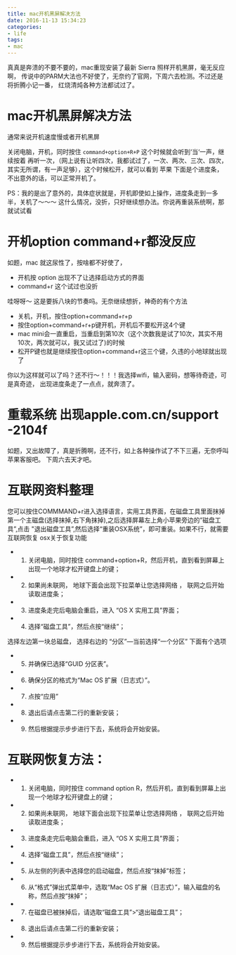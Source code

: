 ```yaml
---
title: mac开机黑屏解决方法
date: 2016-11-13 15:34:23
categories:
- life
tags:
- mac
---
```


真真是奔溃的不要不要的，mac重现安装了最新 Sierra 照样开机黑屏，毫无反应啊，
传说中的PARM大法也不好使了，无奈约了官网，下周六去检测。不过还是将折腾小记一番，
红烧清炖各种方法都试过了。

# mac开机黑屏解决方法

通常来说开机速度慢或者开机黑屏

关闭电脑，开机，同时按住 `command+option+R+P` 这个时候就会听到‘当‘一声，继续按着
再听一次，（网上说有让听四次，我都试过了，一次、两次、三次、四次，其实无所谓，有一声足够），这个时候松开，就可以看到 苹果 下面是个进度条，不出意外的话，可以正常开机了。

PS：我的是出了意外的，具体症状就是，开机即使如上操作，进度条走到一多半，关机了～～～
这什么情况，没折，只好继续想办法。你说再重装系统啊，那就试试看

<!-- more -->


# 开机option command+r都没反应

如题，mac 就这尿性了，按啥都不好使了，

- 开机按 option 出现不了让选择启动方式的界面
- command+r 这个试过也没折


哇呀呀～ 这是要拆八块的节奏吗。无奈继续想折，神奇的有个方法

- 关机，开机，按住option+command+r+p
- 按住option+command+r+p键开机，开机后不要松开这4个键
- mac mini会一直重启，当重启到第10次（这个次数我是试了10次，其实不用10次，两次就可以，我又试过了)的时候
- 松开P键也就是继续按住option+command+r这三个键，久违的小地球就出现了

你以为这样就可以了吗？还不行～！！！我选择wifi，输入密码，想等待奇迹，可是真奇迹，
出现进度条走了一点点，就奔溃了。


# 重载系统  出现apple.com.cn/support -2104f

如题，又出故障了，真是折腾啊，还不行，如上各种操作试了不下三遍，无奈呼叫苹果客服吧。
下周六去天才吧。



# 互联网资料整理

您可以按住COMMMAND+r进入选择语言，实用工具界面，在磁盘工具里面抹掉第一个主磁盘(选择抹掉,右下角抹掉),之后选择屏幕左上角小苹果旁边的”磁盘工具”,点击
"退出磁盘工具”,然后﻿选择“重装OSX系统”，即可重装。如果不行，就需要互联网恢复
osx关于恢复功能

- 1. 关闭电脑，同时按住 command+option+R，然后开机，直到看到屏幕上出现一个地球才松开键盘上的键；
- 2. 如果尚未联网，  地球下面会出现下拉菜单让您选择网络 ，   联网之后开始读取进度条；
- 3. 进度条走完后电脑会重启，进入 “OS X 实用工具”界面； 
- 4. 选择“磁盘工具”，然后点按“继续”；

选择左边第一块总磁盘，  选择右边的 “分区”—当前选择“一个分区”    下面有个选项
 
- 5. 并确保已选择“GUID 分区表”。
- 6. 确保分区的格式为“Mac OS 扩展（日志式）”。
- 7. 点按“应用”
- 8. 退出后请点击第二行的重新安装；
- 9. 然后根据提示步步进行下去，系统将会开始安装。



# 互联网恢复方法：

- 1. 关闭电脑，同时按住 command option R，然后开机，直到看到屏幕上出现一个地球才松开键盘上的键；
- 2. 如果尚未联网，  地球下面会出现下拉菜单让您选择网络 ，   联网之后开始读取进度条；
- 3. 进度条走完后电脑会重启，进入 “OS X 实用工具”界面； 
- 4. 选择“磁盘工具”，然后点按“继续”； 
- 5. 从左侧的列表中选择您的启动磁盘，然后点按“抹掉”标签；
- 6. 从“格式”弹出式菜单中，选取“Mac OS 扩展（日志式）”，输入磁盘的名称，然后点按“抹掉”；
- 7. 在磁盘已被抹掉后，请选取“磁盘工具”>“退出磁盘工具”；
- 8. 退出后请点击第二行的重新安装；
- 9. 然后根据提示步步进行下去，系统将会开始安装。